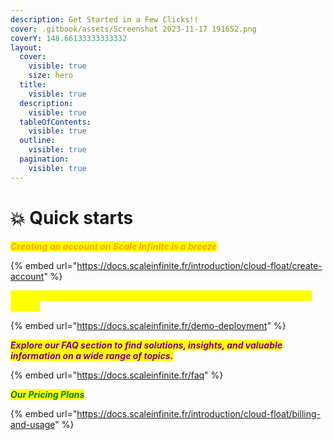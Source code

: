 ```yaml
---
description: Get Started in a Few Clicks!!
cover: .gitbook/assets/Screenshot 2023-11-17 191652.png
coverY: 148.66133333333332
layout:
  cover:
    visible: true
    size: hero
  title:
    visible: true
  description:
    visible: true
  tableOfContents:
    visible: true
  outline:
    visible: true
  pagination:
    visible: true
---
```


# 💥 Quick starts

_<mark style="color:orange;">**Creating an account on Scale Infinite is a breeze**</mark>_

{% embed url="https://docs.scaleinfinite.fr/introduction/cloud-float/create-account" %}

_<mark style="color:yellow;">**Explore a universe of applications and digital solutions tailored to your needs.**</mark>_

{% embed url="https://docs.scaleinfinite.fr/demo-deployment" %}

_<mark style="color:purple;">**Explore our FAQ section to find solutions, insights, and valuable information on a wide range of topics.**</mark>_

{% embed url="https://docs.scaleinfinite.fr/faq" %}

_<mark style="color:green;">**Our Pricing Plans**</mark>_

{% embed url="https://docs.scaleinfinite.fr/introduction/cloud-float/billing-and-usage" %}
